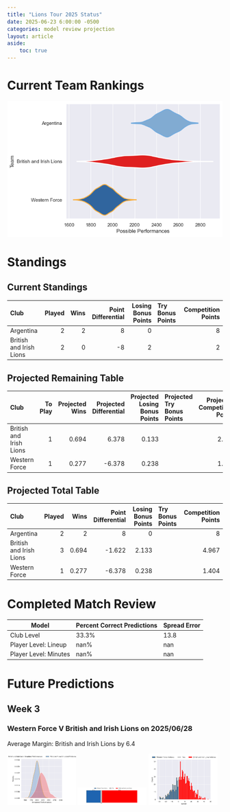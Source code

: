 ```yaml
---  
title: "Lions Tour 2025 Status"  
date: 2025-06-23 6:00:00 -0500  
categories: model review projection  
layout: article  
aside:  
    toc: true  
---
```

# Current Team Rankings


![Club Rankings](plots/rankings_Lions_Tour_2025.png)
# Standings

## Current Standings


| Club                    |   Played |   Wins |   Point Differential |   Losing Bonus Points | Try Bonus Points   |   Competition Points |
|:------------------------|---------:|-------:|---------------------:|----------------------:|:-------------------|---------------------:|
| Argentina               |        2 |      2 |                    8 |                     0 |                    |                    8 |
| British and Irish Lions |        2 |      0 |                   -8 |                     2 |                    |                    2 |



## Projected Remaining Table


| Club                    |   To Play |   Projected Wins |   Projected Differential |   Projected Losing Bonus Points | Projected Try Bonus Points   |   Projected Competition Points |
|:------------------------|----------:|-----------------:|-------------------------:|--------------------------------:|:-----------------------------|-------------------------------:|
| British and Irish Lions |         1 |            0.694 |                    6.378 |                           0.133 |                              |                          2.967 |
| Western Force           |         1 |            0.277 |                   -6.378 |                           0.238 |                              |                          1.404 |



## Projected Total Table


| Club                    |   Played |   Wins |   Point Differential |   Losing Bonus Points | Try Bonus Points   |   Competition Points |
|:------------------------|---------:|-------:|---------------------:|----------------------:|:-------------------|---------------------:|
| Argentina               |        2 |  2     |                8     |                 0     |                    |                8     |
| British and Irish Lions |        3 |  0.694 |               -1.622 |                 2.133 |                    |                4.967 |
| Western Force           |        1 |  0.277 |               -6.378 |                 0.238 |                    |                1.404 |



# Completed Match Review


| Model | Percent Correct Predictions | Spread Error |
| ------ | ------ | ------ |
| Club Level | 33.3% | 13.8 |
| Player Level: Lineup | nan% | nan |
| Player Level: Minutes | nan% | nan |


# Future Predictions

## Week 3

### Western Force V British and Irish Lions on 2025/06/28


Average Margin: British and Irish Lions by 6.4

<p float="left">
<img src="plots\2025-06-28-WesternForce_V_BritishandIrishLions_performances.png" width="32%" />
<img src="plots\2025-06-28-WesternForce_V_BritishandIrishLions_resultbar.png" width="32%" />
<img src="plots\2025-06-28-WesternForce_V_BritishandIrishLions_spreads.png" width="32%" />
</p>
